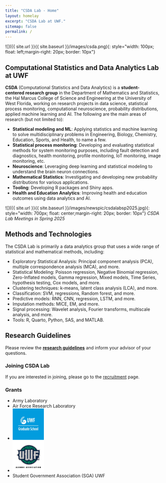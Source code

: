 ```yaml
---
title: "CSDA Lab - Home"
layout: homelay
excerpt: "CSDA Lab at UWF."
sitemap: false
permalink: /
---
```


 
 ![]({{ site.url }}{{ site.baseurl }}/images/csda.png){: style="width: 100px; float: left;margin-right: 20px; border: 10px"} <br>
 
 
## Computational Statistics and Data Analytics Lab at UWF

**CSDA** (Computational Statistics and Data Analytics) is a **student-centered research group** in the Department of Mathematics and Statistics, the Hal Marcus College of Science and Engineering at the University of West Florida, working on research projects in data science, statistical process monitoring, computational neuroscience, probability distributions, applied machine learning and AI. The following are the main areas of research (but not limited to):

- **Statistical modeling and ML**: Applying statistics and machine learning to solve multidisciplinary problems in Engineering, Biology, Chemistry, Education, Sports, and Health, to name a few.
- **Statistical process monitoring**: Developing and evaluating statistical methods for system monitoring purposes, including fault detection and diagnostics, health monitoring, profile monitoring, IoT monitoring, image monitoring, etc.
- **Neuroscience**: Leveraging deep learning and statistical modeling to understand the brain neuron connections.
- **Mathematical Statistics**: Investigating and developing new probability distributions for various applications.
- **Tooling**: Developing R packages and Shiny apps.
- **Health and Education Analytics**: Improving health and education outcomes using data analytics and AI.


 ![]({{ site.url }}{{ site.baseurl }}/images/newspic/csdalabsp2025.jpg){: style="width: 700px; float: center;margin-right: 20px; border: 10px"} 
 *CSDA Lab Meetings in Spring 2025* 



## Methods and Technologies

The CSDA Lab is primarily a data analytics group that uses a wide range of statistical and mathematical methods, including:
- Exploratory Statistical Analysis: Principal component analysis (PCA), multiple correspondence analysis (MCA), and more.
- Statistical Modeling: Poisson regression, Negative Binomial regression, Zero-Inflated models, Gamma regression, Mixed models, Time Series, hypothesis testing, Cox models, and more.
- Clustering techniques: k-means, latent class analysis (LCA), and more.
- Classification: SVM, regressions, Random forest, and more.
- Predictive models: RNN, CNN, regression, LSTM, and more.
- Imputation methods: MICE, EM, and more.
- Signal processing: Wavelet analysis, Fourier transforms, multiscale analysis, and more. 
- Tools: R, Quarto, Python, SAS, and MATLAB.

## Research Guidelines
Please review the [**research guidelines**](rules) and inform your advisor of your questions.


### Joining CSDA Lab
If you are interested in joining, please go to the [recruitment](recruitment) page.

### Grants 
- Army Laboratory
- Air Force Research Laboratory  
- <img src="../images/gradschooluwf.png" alt="grad school" width="100"/>
- <img src="../images/alumniuwf.png" alt="alumni asso" width="100"/>
- Student Government Association (SGA) UWF

